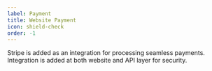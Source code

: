 ```yaml
---
label: Payment
title: Website Payment
icon: shield-check
order: -1
---
```


Stripe is added as an integration for processing seamless payments. Integration is added at both website and API layer for security.
